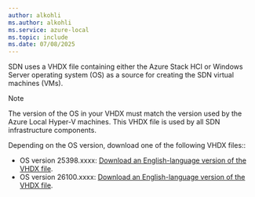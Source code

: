 ```yaml
---
author: alkohli
ms.author: alkohli
ms.service: azure-local
ms.topic: include
ms.date: 07/08/2025
---
```


SDN uses a VHDX file containing either the Azure Stack HCI or Windows Server operating system (OS) as a source for creating the SDN virtual machines (VMs).

> [!NOTE]
> The version of the OS in your VHDX must match the version used by the Azure Local Hyper-V machines. This VHDX file is used by all SDN infrastructure components.

Depending on the OS version, download one of the following VHDX files::

- OS version 25398.xxxx: [Download an English-language version of the VHDX file](https://aka.ms/PVvxVBVCVVC).
- OS version 26100.xxxx: [Download an English-language version of the VHDX file](https://aka.ms/AAvqy3y).


